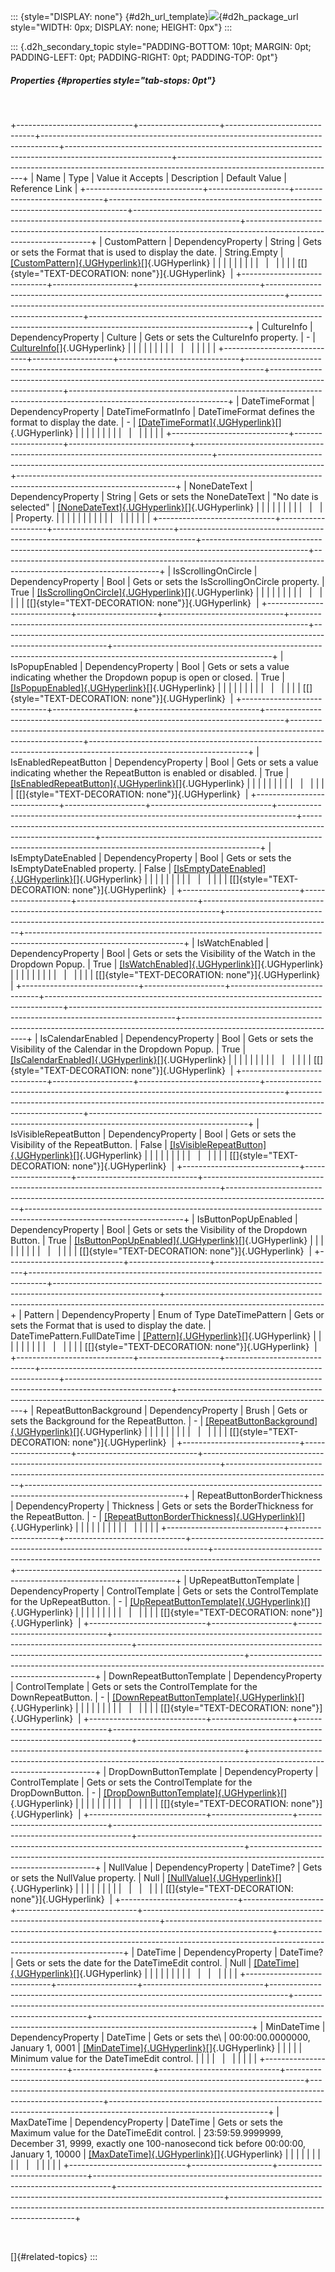 ::: {style="DISPLAY: none"}
[](ms-xhelp:///?Id=d2h_url_template){#d2h_url_template}![](!package_url!){#d2h_package_url style="WIDTH: 0px; DISPLAY: none; HEIGHT: 0px"}
:::

::: {.d2h_secondary_topic style="PADDING-BOTTOM: 10pt; MARGIN: 0pt; PADDING-LEFT: 0pt; PADDING-RIGHT: 0pt; PADDING-TOP: 0pt"}
##### Properties {#properties style="tab-stops: 0pt"}

 

+-----------------------------+--------------------+------------------------------+----------------------------------------------------------------------------------+--------------------------------------------------------------------------------------------------------+---------------------------------------------------------------------------------------------------------------------+
| Name                        | Type               | Value it Accepts             | Description                                                                      | Default Value                                                                                          | Reference Link                                                                                                      |
+-----------------------------+--------------------+------------------------------+----------------------------------------------------------------------------------+--------------------------------------------------------------------------------------------------------+---------------------------------------------------------------------------------------------------------------------+
| CustomPattern               | DependencyProperty | String                       | Gets or sets the Format that is used to display the date.                        | String.Empty                                                                                           | [[CustomPattern]{.UGHyperlink}](ms-xhelp:///?Id=8cd2b0ff-eff2-4d3b-aa40-143b9fa0033a)[]{.UGHyperlink}               |
|                             |                    |                              |                                                                                  |                                                                                                        |                                                                                                                     |
|                             |                    |                              |                                                                                  |                                                                                                        | [[]{style="TEXT-DECORATION: none"}]{.UGHyperlink}                                                                   |
+-----------------------------+--------------------+------------------------------+----------------------------------------------------------------------------------+--------------------------------------------------------------------------------------------------------+---------------------------------------------------------------------------------------------------------------------+
| CultureInfo                 | DependencyProperty | Culture                      | Gets or sets the CultureInfo property.                                           | \-                                                                                                     | [CultureInfo](ms-xhelp:///?Id=f07c97ee-c71b-4360-aeb6-9acdbbfb3fd8)[]{.UGHyperlink}                                 |
|                             |                    |                              |                                                                                  |                                                                                                        |                                                                                                                     |
|                             |                    |                              |                                                                                  |                                                                                                        |                                                                                                                     |
+-----------------------------+--------------------+------------------------------+----------------------------------------------------------------------------------+--------------------------------------------------------------------------------------------------------+---------------------------------------------------------------------------------------------------------------------+
| DateTimeFormat              | DependencyProperty | DateTimeFormatInfo           | DateTimeFormat defines the format to display the date.                           | \-                                                                                                     | [[DateTimeFormat]{.UGHyperlink}](ms-xhelp:///?Id=6f1c7554-4bdc-4e3d-af07-09c36770951d)[]{.UGHyperlink}              |
|                             |                    |                              |                                                                                  |                                                                                                        |                                                                                                                     |
|                             |                    |                              |                                                                                  |                                                                                                        |                                                                                                                     |
+-----------------------------+--------------------+------------------------------+----------------------------------------------------------------------------------+--------------------------------------------------------------------------------------------------------+---------------------------------------------------------------------------------------------------------------------+
| NoneDateText                | DependencyProperty | String                       | Gets or sets the NoneDateText                                                    | "No date is selected"                                                                                  | [[NoneDateText]{.UGHyperlink}](ms-xhelp:///?Id=30e03545-af78-4c8c-aadd-9753e3037808)[]{.UGHyperlink}                |
|                             |                    |                              |                                                                                  |                                                                                                        |                                                                                                                     |
|                             |                    |                              | Property.                                                                        |                                                                                                        |                                                                                                                     |
|                             |                    |                              |                                                                                  |                                                                                                        |                                                                                                                     |
|                             |                    |                              |                                                                                  |                                                                                                        |                                                                                                                     |
+-----------------------------+--------------------+------------------------------+----------------------------------------------------------------------------------+--------------------------------------------------------------------------------------------------------+---------------------------------------------------------------------------------------------------------------------+
| IsScrollingOnCircle         | DependencyProperty | Bool                         | Gets or sets the IsScrollingOnCircle property.                                   | True                                                                                                   | [[IsScrollingOnCircle]{.UGHyperlink}](ms-xhelp:///?Id=21b8eb08-0823-4f8b-9761-34ee211ba346)[]{.UGHyperlink}         |
|                             |                    |                              |                                                                                  |                                                                                                        |                                                                                                                     |
|                             |                    |                              |                                                                                  |                                                                                                        | [[]{style="TEXT-DECORATION: none"}]{.UGHyperlink}                                                                   |
+-----------------------------+--------------------+------------------------------+----------------------------------------------------------------------------------+--------------------------------------------------------------------------------------------------------+---------------------------------------------------------------------------------------------------------------------+
| IsPopupEnabled              | DependencyProperty | Bool                         | Gets or sets a value indicating whether the Dropdown popup is open or closed.    | True                                                                                                   | [[IsPopupEnabled]{.UGHyperlink}](ms-xhelp:///?Id=090eefb9-2795-4da0-9063-ee320e7499af)[]{.UGHyperlink}              |
|                             |                    |                              |                                                                                  |                                                                                                        |                                                                                                                     |
|                             |                    |                              |                                                                                  |                                                                                                        | [[]{style="TEXT-DECORATION: none"}]{.UGHyperlink}                                                                   |
+-----------------------------+--------------------+------------------------------+----------------------------------------------------------------------------------+--------------------------------------------------------------------------------------------------------+---------------------------------------------------------------------------------------------------------------------+
| IsEnabledRepeatButton       | DependencyProperty | Bool                         | Gets or sets a value indicating whether the RepeatButton is enabled or disabled. | True                                                                                                   | [[IsEnabledRepeatButton]{.UGHyperlink}](ms-xhelp:///?Id=090eefb9-2795-4da0-9063-ee320e7499af)[]{.UGHyperlink}       |
|                             |                    |                              |                                                                                  |                                                                                                        |                                                                                                                     |
|                             |                    |                              |                                                                                  |                                                                                                        | [[]{style="TEXT-DECORATION: none"}]{.UGHyperlink}                                                                   |
+-----------------------------+--------------------+------------------------------+----------------------------------------------------------------------------------+--------------------------------------------------------------------------------------------------------+---------------------------------------------------------------------------------------------------------------------+
| IsEmptyDateEnabled          | DependencyProperty | Bool                         | Gets or sets the IsEmptyDateEnabled property.                                    | False                                                                                                  | [[IsEmptyDateEnabled]{.UGHyperlink}](ms-xhelp:///?Id=137e357f-58c1-463b-9fb1-c42a058a7844)[]{.UGHyperlink}          |
|                             |                    |                              |                                                                                  |                                                                                                        |                                                                                                                     |
|                             |                    |                              |                                                                                  |                                                                                                        | [[]{style="TEXT-DECORATION: none"}]{.UGHyperlink}                                                                   |
+-----------------------------+--------------------+------------------------------+----------------------------------------------------------------------------------+--------------------------------------------------------------------------------------------------------+---------------------------------------------------------------------------------------------------------------------+
| IsWatchEnabled              | DependencyProperty | Bool                         | Gets or sets the Visibility of the Watch in the Dropdown Popup.                  | True                                                                                                   | [[IsWatchEnabled]{.UGHyperlink}](ms-xhelp:///?Id=090eefb9-2795-4da0-9063-ee320e7499af)[]{.UGHyperlink}              |
|                             |                    |                              |                                                                                  |                                                                                                        |                                                                                                                     |
|                             |                    |                              |                                                                                  |                                                                                                        | [[]{style="TEXT-DECORATION: none"}]{.UGHyperlink}                                                                   |
+-----------------------------+--------------------+------------------------------+----------------------------------------------------------------------------------+--------------------------------------------------------------------------------------------------------+---------------------------------------------------------------------------------------------------------------------+
| IsCalendarEnabled           | DependencyProperty | Bool                         | Gets or sets the Visibility of the Calendar in the Dropdown Popup.               | True                                                                                                   | [[IsCalendarEnabled]{.UGHyperlink}](ms-xhelp:///?Id=090eefb9-2795-4da0-9063-ee320e7499af)[]{.UGHyperlink}           |
|                             |                    |                              |                                                                                  |                                                                                                        |                                                                                                                     |
|                             |                    |                              |                                                                                  |                                                                                                        | [[]{style="TEXT-DECORATION: none"}]{.UGHyperlink}                                                                   |
+-----------------------------+--------------------+------------------------------+----------------------------------------------------------------------------------+--------------------------------------------------------------------------------------------------------+---------------------------------------------------------------------------------------------------------------------+
| IsVisibleRepeatButton       | DependencyProperty | Bool                         | Gets or sets the Visibility of the RepeatButton.                                 | False                                                                                                  | [[IsVisibleRepeatButton]{.UGHyperlink}](ms-xhelp:///?Id=090eefb9-2795-4da0-9063-ee320e7499af)[]{.UGHyperlink}       |
|                             |                    |                              |                                                                                  |                                                                                                        |                                                                                                                     |
|                             |                    |                              |                                                                                  |                                                                                                        | [[]{style="TEXT-DECORATION: none"}]{.UGHyperlink}                                                                   |
+-----------------------------+--------------------+------------------------------+----------------------------------------------------------------------------------+--------------------------------------------------------------------------------------------------------+---------------------------------------------------------------------------------------------------------------------+
| IsButtonPopUpEnabled        | DependencyProperty | Bool                         | Gets or sets the Visibility of the Dropdown Button.                              | True                                                                                                   | [[IsButtonPopUpEnabled]{.UGHyperlink}](ms-xhelp:///?Id=090eefb9-2795-4da0-9063-ee320e7499af)[]{.UGHyperlink}        |
|                             |                    |                              |                                                                                  |                                                                                                        |                                                                                                                     |
|                             |                    |                              |                                                                                  |                                                                                                        | [[]{style="TEXT-DECORATION: none"}]{.UGHyperlink}                                                                   |
+-----------------------------+--------------------+------------------------------+----------------------------------------------------------------------------------+--------------------------------------------------------------------------------------------------------+---------------------------------------------------------------------------------------------------------------------+
| Pattern                     | DependencyProperty | Enum of Type DateTimePattern | Gets or sets the Format that is used to display the date.                        | DateTimePattern.FullDateTime                                                                           | [[Pattern]{.UGHyperlink}](ms-xhelp:///?Id=e105c55c-89f4-441c-92f0-78f3fd5ae422)[]{.UGHyperlink}                     |
|                             |                    |                              |                                                                                  |                                                                                                        |                                                                                                                     |
|                             |                    |                              |                                                                                  |                                                                                                        | [[]{style="TEXT-DECORATION: none"}]{.UGHyperlink}                                                                   |
+-----------------------------+--------------------+------------------------------+----------------------------------------------------------------------------------+--------------------------------------------------------------------------------------------------------+---------------------------------------------------------------------------------------------------------------------+
| RepeatButtonBackground      | DependencyProperty | Brush                        | Gets or sets the Background for the RepeatButton.                                | \-                                                                                                     | [[RepeatButtonBackground]{.UGHyperlink}](ms-xhelp:///?Id=090eefb9-2795-4da0-9063-ee320e7499af)[]{.UGHyperlink}      |
|                             |                    |                              |                                                                                  |                                                                                                        |                                                                                                                     |
|                             |                    |                              |                                                                                  |                                                                                                        | [[]{style="TEXT-DECORATION: none"}]{.UGHyperlink}                                                                   |
+-----------------------------+--------------------+------------------------------+----------------------------------------------------------------------------------+--------------------------------------------------------------------------------------------------------+---------------------------------------------------------------------------------------------------------------------+
| RepeatButtonBorderThickness | DependencyProperty | Thickness                    | Gets or sets the BorderThickness for the RepeatButton.                           | \-                                                                                                     | [[RepeatButtonBorderThickness]{.UGHyperlink}](ms-xhelp:///?Id=090eefb9-2795-4da0-9063-ee320e7499af)[]{.UGHyperlink} |
|                             |                    |                              |                                                                                  |                                                                                                        |                                                                                                                     |
|                             |                    |                              |                                                                                  |                                                                                                        |                                                                                                                     |
+-----------------------------+--------------------+------------------------------+----------------------------------------------------------------------------------+--------------------------------------------------------------------------------------------------------+---------------------------------------------------------------------------------------------------------------------+
| UpRepeatButtonTemplate      | DependencyProperty | ControlTemplate              | Gets or sets the ControlTemplate for the UpRepeatButton.                         | \-                                                                                                     | [[UpRepeatButtonTemplate]{.UGHyperlink}](ms-xhelp:///?Id=090eefb9-2795-4da0-9063-ee320e7499af)[]{.UGHyperlink}      |
|                             |                    |                              |                                                                                  |                                                                                                        |                                                                                                                     |
|                             |                    |                              |                                                                                  |                                                                                                        | [[]{style="TEXT-DECORATION: none"}]{.UGHyperlink}                                                                   |
+-----------------------------+--------------------+------------------------------+----------------------------------------------------------------------------------+--------------------------------------------------------------------------------------------------------+---------------------------------------------------------------------------------------------------------------------+
| DownRepeatButtonTemplate    | DependencyProperty | ControlTemplate              | Gets or sets the ControlTemplate for the DownRepeatButton.                       | \-                                                                                                     | [[DownRepeatButtonTemplate]{.UGHyperlink}](ms-xhelp:///?Id=090eefb9-2795-4da0-9063-ee320e7499af)[]{.UGHyperlink}    |
|                             |                    |                              |                                                                                  |                                                                                                        |                                                                                                                     |
|                             |                    |                              |                                                                                  |                                                                                                        | [[]{style="TEXT-DECORATION: none"}]{.UGHyperlink}                                                                   |
+-----------------------------+--------------------+------------------------------+----------------------------------------------------------------------------------+--------------------------------------------------------------------------------------------------------+---------------------------------------------------------------------------------------------------------------------+
| DropDownButtonTemplate      | DependencyProperty | ControlTemplate              | Gets or sets the ControlTemplate for the DropDownButton.                         | \-                                                                                                     | [[DropDownButtonTemplate]{.UGHyperlink}](ms-xhelp:///?Id=090eefb9-2795-4da0-9063-ee320e7499af)[]{.UGHyperlink}      |
|                             |                    |                              |                                                                                  |                                                                                                        |                                                                                                                     |
|                             |                    |                              |                                                                                  |                                                                                                        | [[]{style="TEXT-DECORATION: none"}]{.UGHyperlink}                                                                   |
+-----------------------------+--------------------+------------------------------+----------------------------------------------------------------------------------+--------------------------------------------------------------------------------------------------------+---------------------------------------------------------------------------------------------------------------------+
| NullValue                   | DependencyProperty | DateTime?                    | Gets or sets the NullValue property.                                             | Null                                                                                                   | [[NullValue]{.UGHyperlink}](ms-xhelp:///?Id=137e357f-58c1-463b-9fb1-c42a058a7844)[]{.UGHyperlink}                   |
|                             |                    |                              |                                                                                  |                                                                                                        |                                                                                                                     |
|                             |                    |                              |                                                                                  |                                                                                                        | [[]{style="TEXT-DECORATION: none"}]{.UGHyperlink}                                                                   |
+-----------------------------+--------------------+------------------------------+----------------------------------------------------------------------------------+--------------------------------------------------------------------------------------------------------+---------------------------------------------------------------------------------------------------------------------+
| DateTime                    | DependencyProperty | DateTime?                    | Gets or sets the date for the DateTimeEdit control.                              | Null                                                                                                   | [[DateTime]{.UGHyperlink}](ms-xhelp:///?Id=f16fd203-8f63-43de-88e5-e822ff7e7af7)[]{.UGHyperlink}                    |
|                             |                    |                              |                                                                                  |                                                                                                        |                                                                                                                     |
|                             |                    |                              |                                                                                  |                                                                                                        |                                                                                                                     |
+-----------------------------+--------------------+------------------------------+----------------------------------------------------------------------------------+--------------------------------------------------------------------------------------------------------+---------------------------------------------------------------------------------------------------------------------+
| MinDateTime                 | DependencyProperty | DateTime                     | Gets or sets the\                                                                | 00:00:00.0000000, January 1, 0001                                                                      | [[MinDateTime]{.UGHyperlink}](ms-xhelp:///?Id=fc1fdcb2-b7ba-4e8b-8d11-9876bb8f2b10)[]{.UGHyperlink}                 |
|                             |                    |                              | Minimum value for the DateTimeEdit control.                                      |                                                                                                        |                                                                                                                     |
|                             |                    |                              |                                                                                  |                                                                                                        |                                                                                                                     |
+-----------------------------+--------------------+------------------------------+----------------------------------------------------------------------------------+--------------------------------------------------------------------------------------------------------+---------------------------------------------------------------------------------------------------------------------+
| MaxDateTime                 | DependencyProperty | DateTime                     | Gets or sets the Maximum value for the DateTimeEdit control.                     | 23:59:59.9999999, December 31, 9999, exactly one 100-nanosecond tick before 00:00:00, January 1, 10000 | [[MaxDateTime]{.UGHyperlink}](ms-xhelp:///?Id=fc1fdcb2-b7ba-4e8b-8d11-9876bb8f2b10)[]{.UGHyperlink}                 |
|                             |                    |                              |                                                                                  |                                                                                                        |                                                                                                                     |
|                             |                    |                              |                                                                                  |                                                                                                        |                                                                                                                     |
+-----------------------------+--------------------+------------------------------+----------------------------------------------------------------------------------+--------------------------------------------------------------------------------------------------------+---------------------------------------------------------------------------------------------------------------------+

 

[]{#related-topics}
:::
